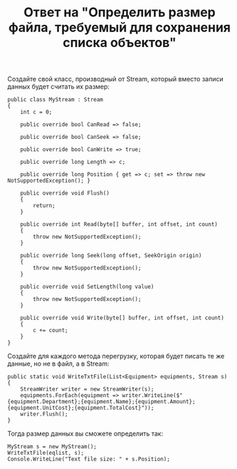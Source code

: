 ﻿---
title: "Ответ на \"Определить размер файла, требуемый для сохранения списка объектов\""
se.owner.user_id: 240512
se.owner.display_name: "MSDN.WhiteKnight"
se.owner.link: "https://ru.stackoverflow.com/users/240512/msdn-whiteknight"
se.answer_id: 971129
se.question_id: 969870
se.post_type: answer
se.score: 3
se.is_accepted: True
---
<p>Создайте свой класс, производный от Stream, который вместо записи данных будет считать их размер:</p>

<pre><code>public class MyStream : Stream
{
    int c = 0;

    public override bool CanRead =&gt; false;

    public override bool CanSeek =&gt; false;

    public override bool CanWrite =&gt; true;

    public override long Length =&gt; с;

    public override long Position { get =&gt; c; set =&gt; throw new NotSupportedException(); }

    public override void Flush()
    {
        return;
    }

    public override int Read(byte[] buffer, int offset, int count)
    {
        throw new NotSupportedException();
    }

    public override long Seek(long offset, SeekOrigin origin)
    {
        throw new NotSupportedException();
    }

    public override void SetLength(long value)
    {
        throw new NotSupportedException();
    }

    public override void Write(byte[] buffer, int offset, int count)
    {
        c += count;
    }
}
</code></pre>

<p>Создайте для каждого метода перегрузку, которая будет писать те же данные, но не в файл, а в Stream:</p>

<pre><code>public static void WriteTxtFile(List&lt;Equipment&gt; equipments, Stream s)
{
    StreamWriter writer = new StreamWriter(s);
    equipments.ForEach(equipment =&gt; writer.WriteLine($"{equipment.Department};{equipment.Name};{equipment.Amount};{equipment.UnitCost};{equipment.TotalCost}"));
    writer.Flush();
}
</code></pre>

<p>Тогда размер данных вы сможете определить так:</p>

<pre><code>MyStream s = new MyStream();            
WriteTxtFile(eqlist, s);
Console.WriteLine("Text file size: " + s.Position);
</code></pre>
